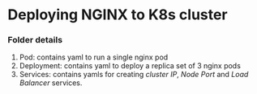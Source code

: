 # Deploying NGINX to K8s cluster

### Folder details
1. Pod: contains yaml to run a single nginx pod
2. Deployment: contains yaml to deploy a replica set of 3 nginx pods
3. Services: contains yamls for creating _cluster IP_, _Node Port_ and _Load Balancer_ services.
